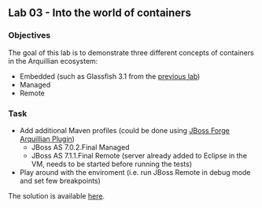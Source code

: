 ## Lab 03 - Into the world of containers

### Objectives
The goal of this lab is to demonstrate three different concepts of containers in the Arquillian ecosystem:

* Embedded (such as Glassfish 3.1 from the [previous lab](https://github.com/ctpconsulting/chopen-workshop-arquillian/tree/master/lab02))
* Managed
* Remote

### Task

* Add additional Maven profiles (could be done using [JBoss Forge Arquillian Plugin](https://github.com/forge/plugin-arquillian))
   * JBoss AS 7.0.2.Final Managed
   * JBoss AS 7.1.1.Final Remote (server already added to Eclipse in the VM, needs to be started before running the tests)
* Play around with the enviroment (i.e. run JBoss Remote in debug mode and set few breakpoints)

The solution is available [here](https://github.com/ctpconsulting/chopen-workshop-arquillian/tree/master/lab03-solution).


